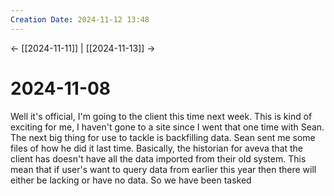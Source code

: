 ```yaml
---
Creation Date: 2024-11-12 13:48
---
```


<- [[2024-11-11]] | [[2024-11-13]]  ->

# 2024-11-08
Well it's official, I'm going to the client this time next week. This is kind of exciting for me, I haven't gone to a site since I went that one time with Sean. The next big thing for use to tackle is backfilling data. Sean sent me some files of how he did it last time. Basically, the historian for aveva that the client has doesn't have all the data imported from their old system. This mean that if user's want to query data from earlier this year then there will either be lacking or have no data. So we have been tasked 